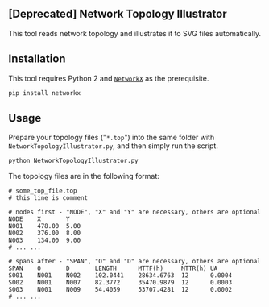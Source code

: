 **[Deprecated]** Network Topology Illustrator
---------------------------------------------

This tool reads network topology and illustrates it to SVG files automatically.


Installation
------------

This tool requires Python 2 and [`NetworkX`][networkx] as the prerequisite.

```bash
pip install networkx
```

Usage
-----

Prepare your topology files ("`*.top`") into the same folder with
`NetworkTopologyIllustrator.py`, and then simply run the script.

```bash
python NetworkTopologyIllustrator.py
```

The topology files are in the following format:

```text
# some_top_file.top
# this line is comment

# nodes first - "NODE", "X" and "Y" are necessary, others are optional
NODE    X       Y
N001    478.00  5.00
N002    376.00  8.00
N003    134.00  9.00
# ... ...

# spans after - "SPAN", "O" and "D" are necessary, others are optional
SPAN    O       D       LENGTH      MTTF(h)     MTTR(h) UA
S001    N001    N002    102.0441    28634.6763  12      0.0004
S002    N001    N007    82.3772     35470.9879  12      0.0003
S003    N001    N009    54.4059     53707.4281  12      0.0002
# ... ...
```

[networkx]: https://networkx.github.io/
